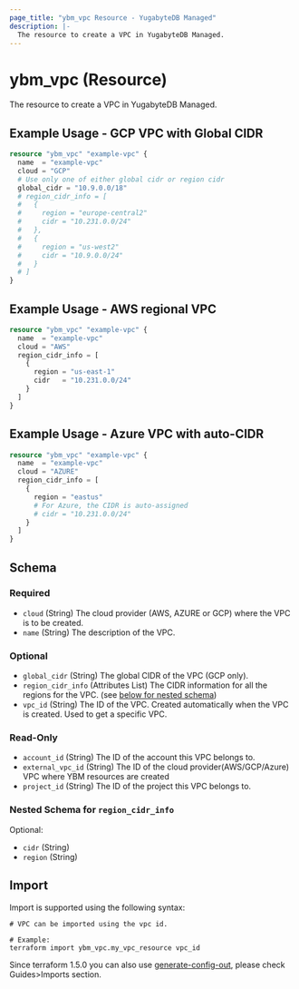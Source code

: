 ```yaml
---
page_title: "ybm_vpc Resource - YugabyteDB Managed"
description: |-
  The resource to create a VPC in YugabyteDB Managed.
---
```


# ybm_vpc (Resource)

The resource to create a VPC in YugabyteDB Managed.


## Example Usage - GCP VPC with Global CIDR

```terraform
resource "ybm_vpc" "example-vpc" {
  name  = "example-vpc"
  cloud = "GCP"
  # Use only one of either global cidr or region cidr
  global_cidr = "10.9.0.0/18"
  # region_cidr_info = [
  #   {
  #     region = "europe-central2"
  #     cidr = "10.231.0.0/24"
  #   },
  #   {
  #     region = "us-west2" 
  #     cidr = "10.9.0.0/24"
  #   }
  # ]
}
```

## Example Usage - AWS regional VPC

```terraform
resource "ybm_vpc" "example-vpc" {
  name  = "example-vpc"
  cloud = "AWS"
  region_cidr_info = [
    {
      region = "us-east-1"
      cidr   = "10.231.0.0/24"
    }
  ]
}
```

## Example Usage - Azure VPC with auto-CIDR

```terraform
resource "ybm_vpc" "example-vpc" {
  name  = "example-vpc"
  cloud = "AZURE"
  region_cidr_info = [
    {
      region = "eastus"
      # For Azure, the CIDR is auto-assigned
      # cidr = "10.231.0.0/24"
    }
  ]
}
```

<!-- schema generated by tfplugindocs -->
## Schema

### Required

- `cloud` (String) The cloud provider (AWS, AZURE or GCP) where the VPC is to be created.
- `name` (String) The description of the VPC.

### Optional

- `global_cidr` (String) The global CIDR of the VPC (GCP only).
- `region_cidr_info` (Attributes List) The CIDR information for all the regions for the VPC. (see [below for nested schema](#nestedatt--region_cidr_info))
- `vpc_id` (String) The ID of the VPC. Created automatically when the VPC is created. Used to get a specific VPC.

### Read-Only

- `account_id` (String) The ID of the account this VPC belongs to.
- `external_vpc_id` (String) The ID of the cloud provider(AWS/GCP/Azure) VPC where YBM resources are created
- `project_id` (String) The ID of the project this VPC belongs to.

<a id="nestedatt--region_cidr_info"></a>
### Nested Schema for `region_cidr_info`

Optional:

- `cidr` (String)
- `region` (String)

## Import

Import is supported using the following syntax:

```shell
# VPC can be imported using the vpc id. 

# Example:
terraform import ybm_vpc.my_vpc_resource vpc_id
```


Since terraform 1.5.0 you can also use [generate-config-out](https://developer.hashicorp.com/terraform/language/import/generating-configuration), please check Guides>Imports section.